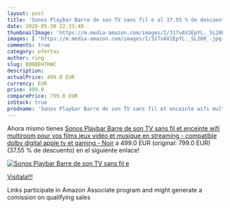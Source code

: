 ```yaml
---
layout: post
title: 'Sonos Playbar Barre de son TV sans fil e al 37.55 % de descuento'
date: 2020-05-30 22:33:40
thumbnailImage: 'https://m.media-amazon.com/images/I/317vAV2EpYL._SL200_.jpg'
images: [ 'https://m.media-amazon.com/images/I/317vAV2EpYL._SL200_.jpg' ]
comments: true
category: ofertas
author: ring
slug: B00BEHTKWC
description:
actualPrice: 499.0 EUR
currency: EUR
price: 499.0
comparePrice: 799.0 EUR
inStock: true
prodname: 'Sonos Playbar Barre de son TV sans fil et enceinte wifi multiroom pour vos films  jeux vidéo et musique en streaming - compatible dolby digital  apple tv et gaming - Noir'
---
```


Ahora mismo tienes [Sonos Playbar Barre de son TV sans fil et enceinte wifi multiroom pour vos films  jeux vidéo et musique en streaming - compatible dolby digital  apple tv et gaming - Noir](https://www.amazon.fr/dp/B00BEHTKWC/?tag=tolees0d-21) a 499.0 EUR (original: 799.0 EUR) (37.55 %  de descuento) en el siguiente enlace!

[![Sonos Playbar Barre de son TV sans fil e](https://m.media-amazon.com/images/I/317vAV2EpYL._SL200_.jpg)](https://www.amazon.fr/dp/B00BEHTKWC/?tag=tolees0d-21)

[Visítala!!!](https://www.amazon.fr/dp/B00BEHTKWC/?tag=tolees0d-21)

Links participate in Amazon Associate program and might generate a comission on qualifying sales
